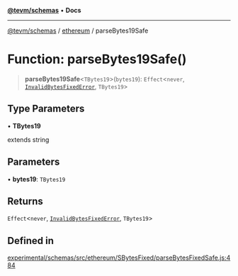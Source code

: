 [**@tevm/schemas**](../../README.md) • **Docs**

***

[@tevm/schemas](../../modules.md) / [ethereum](../README.md) / parseBytes19Safe

# Function: parseBytes19Safe()

> **parseBytes19Safe**\<`TBytes19`\>(`bytes19`): `Effect`\<`never`, [`InvalidBytesFixedError`](../classes/InvalidBytesFixedError.md), `TBytes19`\>

## Type Parameters

• **TBytes19**

extends string

## Parameters

• **bytes19**: `TBytes19`

## Returns

`Effect`\<`never`, [`InvalidBytesFixedError`](../classes/InvalidBytesFixedError.md), `TBytes19`\>

## Defined in

[experimental/schemas/src/ethereum/SBytesFixed/parseBytesFixedSafe.js:484](https://github.com/qbzzt/tevm-monorepo/blob/main/experimental/schemas/src/ethereum/SBytesFixed/parseBytesFixedSafe.js#L484)
